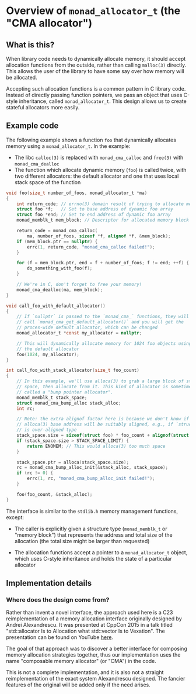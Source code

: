 # Overview of `monad_allocator_t` (the "CMA allocator")

## What is this?

When library code needs to dynamically allocate memory, it should accept
allocation functions from the outside, rather than calling `malloc(3)`
directly. This allows the user of the library to have some say over how
memory will be allocated.

Accepting such allocation functions is a common pattern in C library code.
Instead of directly passing function pointers, we pass an object that uses
C-style inheritance, called `monad_allocator_t`. This design allows us to
create stateful allocators more easily.

## Example code

The following example shows a function `foo` that dynamically allocates
memory using a `monad_allocator_t`. In the example:

- The libc `calloc(3)` is replaced with `monad_cma_calloc` and `free(3)`
  with `monad_cma_dealloc`
- The function which allocate dynamic memory (`foo`) is called twice, with
  two different allocators: the default allocator and one that uses local
  stack space of the function

```.c
void foo(size_t number_of_foos, monad_allocator_t *ma)
{
    int return_code; // errno(3) domain result of trying to allocate memory
    struct foo *f;   // Set to base address of dynamic foo array
    struct foo *end; // Set to end address of dynamic foo array
    monad_memblk_t mem_block; // Descriptor for allocated memory block

    return_code = monad_cma_calloc(
        ma, number_of_foos, sizeof *f, alignof *f, &mem_block);
    if (mem_block.ptr == nullptr) {
        errc(1, return_code, "monad_cma_calloc failed!");
    }

    for (f = mem_block.ptr, end = f + number_of_foos; f != end; ++f) {
        do_something_with_foo(f);
    }

    // We're in C, don't forget to free your memory!
    monad_cma_dealloc(ma, mem_block);
}

void call_foo_with_default_allocator()
{
    // If `nullptr` is passed to the `monad_cma_` functions, they will first
    // call `monad_cma_get_default_allocator()` and you will get the
    // proces-wide default allocator, which can be changed
    monad_allocator_t *const my_allocator = nullptr;

    // This will dynamically allocate memory for 1024 foo objects using
    // the default allocator
    foo(1024, my_allocator);
}

int call_foo_with_stack_allocator(size_t foo_count)
{
    // In this example, we'll use alloca(3) to grab a large block of stack
    // space, then allocate from it. This kind of allocator is sometimes
    // called a "bump pointer allocator".
    monad_memblk_t stack_space;
    struct monad_cma_bump_alloc stack_alloc;
    int rc;

    // Note: the extra alignof factor here is because we don't know if the
    // alloca(3) base address will be suitably aligned, e.g., if `struct foo`
    // is over-aligned type
    stack_space.size = sizeof(struct foo) * foo_count + alignof(struct foo);
    if (stack_space.size > STACK_SPACE_LIMIT) {
        return ENOMEM; // This would alloca(3) too much space
    }

    stack_space.ptr = alloca(stack_space.size);
    rc = monad_cma_bump_alloc_init(&stack_alloc, stack_space);
    if (rc != 0) {
        errc(1, rc, "monad_cma_bump_alloc_init failed!");
    }

    foo(foo_count, &stack_alloc);
}
```

The interface is similar to the `stdlib.h` memory management functions,
except:

- The caller is explicitly given a structure type (`monad_memblk_t` or
  "memory block") that represents the address and total size of the
  allocation (the total size might be larger than requested)

- The allocation functions accept a pointer to a `monad_allocator_t` object,
  which uses C-style inheritance and holds the state of a particular
  allocator

## Implementation details

### Where does the design come from?

Rather than invent a novel interface, the approach used here is a C23
reimplementation of a memory allocation interface originally designed by
Andrei Alexandrescu. It was presented at CppCon 2015 in a talk titled
"std::allocator Is to Allocation what std::vector Is to Vexation". The
presentation can be found on YouTube [here](https://www.youtube.com/watch?v=LIb3L4vKZ7U).

The goal of that approach was to discover a better interface for composing
memory allocation strategies together, thus our implementation uses the name
"composable memory allocator" (or "CMA") in the code.

This is not a complete implementation, and it is also not a straight
reimplementation of the exact system Alexandrescu designed. The fancier
features of the original will be added only if the need arises.